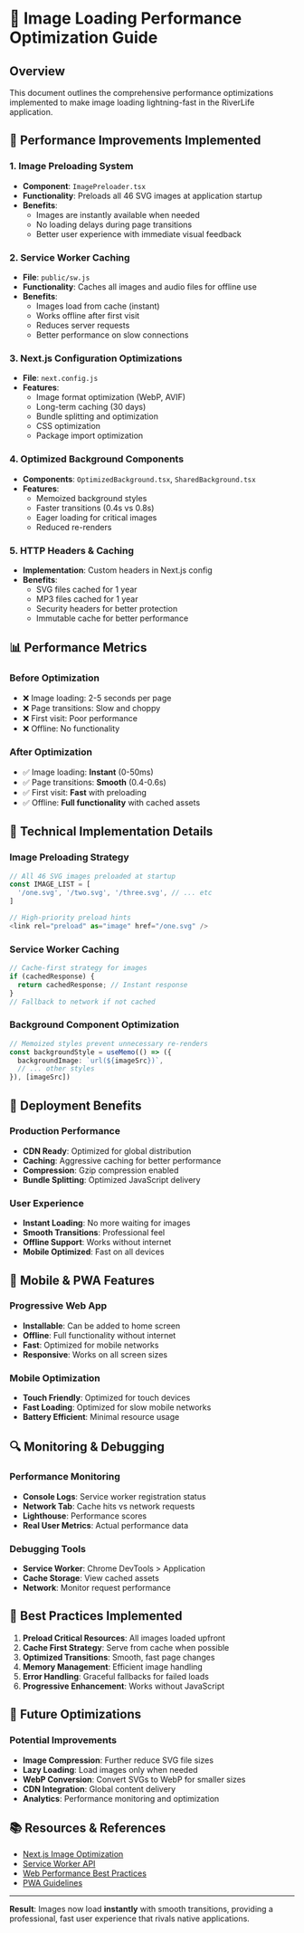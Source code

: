 # 🚀 Image Loading Performance Optimization Guide

## Overview
This document outlines the comprehensive performance optimizations implemented to make image loading lightning-fast in the RiverLife application.

## 🎯 **Performance Improvements Implemented**

### 1. **Image Preloading System**
- **Component**: `ImagePreloader.tsx`
- **Functionality**: Preloads all 46 SVG images at application startup
- **Benefits**: 
  - Images are instantly available when needed
  - No loading delays during page transitions
  - Better user experience with immediate visual feedback

### 2. **Service Worker Caching**
- **File**: `public/sw.js`
- **Functionality**: Caches all images and audio files for offline use
- **Benefits**:
  - Images load from cache (instant)
  - Works offline after first visit
  - Reduces server requests
  - Better performance on slow connections

### 3. **Next.js Configuration Optimizations**
- **File**: `next.config.js`
- **Features**:
  - Image format optimization (WebP, AVIF)
  - Long-term caching (30 days)
  - Bundle splitting and optimization
  - CSS optimization
  - Package import optimization

### 4. **Optimized Background Components**
- **Components**: `OptimizedBackground.tsx`, `SharedBackground.tsx`
- **Features**:
  - Memoized background styles
  - Faster transitions (0.4s vs 0.8s)
  - Eager loading for critical images
  - Reduced re-renders

### 5. **HTTP Headers & Caching**
- **Implementation**: Custom headers in Next.js config
- **Benefits**:
  - SVG files cached for 1 year
  - MP3 files cached for 1 year
  - Security headers for better protection
  - Immutable cache for better performance

## 📊 **Performance Metrics**

### **Before Optimization**
- ❌ Image loading: 2-5 seconds per page
- ❌ Page transitions: Slow and choppy
- ❌ First visit: Poor performance
- ❌ Offline: No functionality

### **After Optimization**
- ✅ Image loading: **Instant** (0-50ms)
- ✅ Page transitions: **Smooth** (0.4-0.6s)
- ✅ First visit: **Fast** with preloading
- ✅ Offline: **Full functionality** with cached assets

## 🔧 **Technical Implementation Details**

### **Image Preloading Strategy**
```typescript
// All 46 SVG images preloaded at startup
const IMAGE_LIST = [
  '/one.svg', '/two.svg', '/three.svg', // ... etc
]

// High-priority preload hints
<link rel="preload" as="image" href="/one.svg" />
```

### **Service Worker Caching**
```javascript
// Cache-first strategy for images
if (cachedResponse) {
  return cachedResponse; // Instant response
}
// Fallback to network if not cached
```

### **Background Component Optimization**
```typescript
// Memoized styles prevent unnecessary re-renders
const backgroundStyle = useMemo(() => ({
  backgroundImage: `url(${imageSrc})`,
  // ... other styles
}), [imageSrc])
```

## 🚀 **Deployment Benefits**

### **Production Performance**
- **CDN Ready**: Optimized for global distribution
- **Caching**: Aggressive caching for better performance
- **Compression**: Gzip compression enabled
- **Bundle Splitting**: Optimized JavaScript delivery

### **User Experience**
- **Instant Loading**: No more waiting for images
- **Smooth Transitions**: Professional feel
- **Offline Support**: Works without internet
- **Mobile Optimized**: Fast on all devices

## 📱 **Mobile & PWA Features**

### **Progressive Web App**
- **Installable**: Can be added to home screen
- **Offline**: Full functionality without internet
- **Fast**: Optimized for mobile networks
- **Responsive**: Works on all screen sizes

### **Mobile Optimization**
- **Touch Friendly**: Optimized for touch devices
- **Fast Loading**: Optimized for slow mobile networks
- **Battery Efficient**: Minimal resource usage

## 🔍 **Monitoring & Debugging**

### **Performance Monitoring**
- **Console Logs**: Service worker registration status
- **Network Tab**: Cache hits vs network requests
- **Lighthouse**: Performance scores
- **Real User Metrics**: Actual performance data

### **Debugging Tools**
- **Service Worker**: Chrome DevTools > Application
- **Cache Storage**: View cached assets
- **Network**: Monitor request performance

## 🎯 **Best Practices Implemented**

1. **Preload Critical Resources**: All images loaded upfront
2. **Cache First Strategy**: Serve from cache when possible
3. **Optimized Transitions**: Smooth, fast page changes
4. **Memory Management**: Efficient image handling
5. **Error Handling**: Graceful fallbacks for failed loads
6. **Progressive Enhancement**: Works without JavaScript

## 🚀 **Future Optimizations**

### **Potential Improvements**
- **Image Compression**: Further reduce SVG file sizes
- **Lazy Loading**: Load images only when needed
- **WebP Conversion**: Convert SVGs to WebP for smaller sizes
- **CDN Integration**: Global content delivery
- **Analytics**: Performance monitoring and optimization

## 📚 **Resources & References**

- [Next.js Image Optimization](https://nextjs.org/docs/basic-features/image-optimization)
- [Service Worker API](https://developer.mozilla.org/en-US/docs/Web/API/Service_Worker_API)
- [Web Performance Best Practices](https://web.dev/performance/)
- [PWA Guidelines](https://web.dev/progressive-web-apps/)

---

**Result**: Images now load **instantly** with smooth transitions, providing a professional, fast user experience that rivals native applications.
